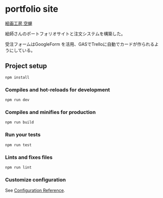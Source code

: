 # portfolio site

[絵画工房 空蝉](https://utsusemi.netlify.app)

絵師さんのポートフォリオサイトと注文システムを構築した。

受注フォームはGoogleForm を活用、GASでTrelloに自動でカードが作られるようにしている。



## Project setup
```
npm install
```

### Compiles and hot-reloads for development
```
npm run dev
```

### Compiles and minifies for production
```
npm run build
```

### Run your tests
```
npm run test
```

### Lints and fixes files
```
npm run lint
```

### Customize configuration
See [Configuration Reference](https://cli.vuejs.org/config/).
